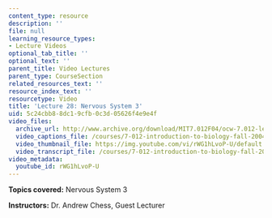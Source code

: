 ```yaml
---
content_type: resource
description: ''
file: null
learning_resource_types:
- Lecture Videos
optional_tab_title: ''
optional_text: ''
parent_title: Video Lectures
parent_type: CourseSection
related_resources_text: ''
resource_index_text: ''
resourcetype: Video
title: 'Lecture 28: Nervous System 3'
uid: 5c24cbb8-8dc1-9cfb-0c3d-05626f4e9e4f
video_files:
  archive_url: http://www.archive.org/download/MIT7.012F04/ocw-7.012-lec28-19nov2004-220k.mp4
  video_captions_file: /courses/7-012-introduction-to-biology-fall-2004/f6108f122b58561e97e990961053d8ce_rWG1hLvoP-U.vtt
  video_thumbnail_file: https://img.youtube.com/vi/rWG1hLvoP-U/default.jpg
  video_transcript_file: /courses/7-012-introduction-to-biology-fall-2004/46c78c4ca461b8b2a1611518690dc3aa_rWG1hLvoP-U.pdf
video_metadata:
  youtube_id: rWG1hLvoP-U
---
```


**Topics covered:** Nervous System 3

**Instructors:** Dr. Andrew Chess, Guest Lecturer